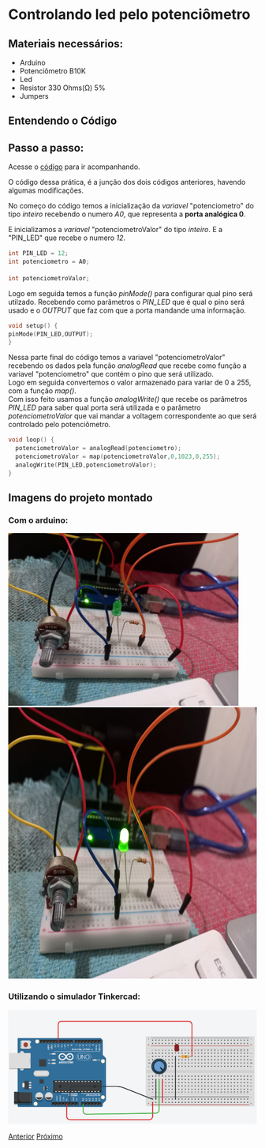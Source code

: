 # Controlando led pelo potenciômetro

## Materiais necessários:

- Arduino
- Potenciômetro B10K
- Led
- Resistor 330 Ohms(Ω) 5%
- Jumpers

## Entendendo o Código
## Passo a passo:

Acesse o [código](./pot_led.ino) para ir acompanhando.

O código dessa prática, é a junção dos dois códigos anteriores, havendo algumas modificações.

No começo do código temos a inicialização da *variavel* "potenciometro" do tipo *inteiro* recebendo o numero *A0*, que representa a **porta analógica 0**.

E inicializamos a *variavel* "potenciometroValor" do tipo *inteiro*. E a "PIN_LED" que recebe o numero *12*.

```C++
int PIN_LED = 12;
int potenciometro = A0;

int potenciometroValor;
```
Logo em seguida temos a função *pinMode()* para configurar qual pino será utilzado. Recebendo como parâmetros o *PIN_LED* que é qual o pino será usado e o *OUTPUT* que faz com que a porta mandande uma informação.

```C++
void setup() {
pinMode(PIN_LED,OUTPUT);
}
```
Nessa parte final do código temos a variavel "potenciometroValor" recebendo os dados pela função *analogRead* que recebe como função a variavel "potenciometro" que contém o pino que será utilizado.<br> Logo em seguida convertemos o valor armazenado para variar de 0 a 255, com a função *map()*.<br> Com isso feito usamos a função *analogWrite()* que recebe os parâmetros *PIN_LED* para saber qual porta será utilizada e o parâmetro *potenciometroValor* que vai mandar a voltagem correspondente ao que será controlado pelo potenciômetro.
```C++
void loop() {
  potenciometroValor = analogRead(potenciometro);
  potenciometroValor = map(potenciometroValor,0,1023,0,255);
  analogWrite(PIN_LED,potenciometroValor);
}
```

## Imagens do projeto montado

### Com o arduino:

<div>
  <img src="./assets/pot_led_low.jpeg" height="350"> <br>
  <img src="./assets/pot_led_high.jpeg" height="550">
</div>

### Utilizando o simulador Tinkercad:

<img src="./assets/pot_led.png">

[Anterior](../Potenciometro/potenciometro.md)
[Próximo](../Sensor_Luminosidade/read_ldr.md)
